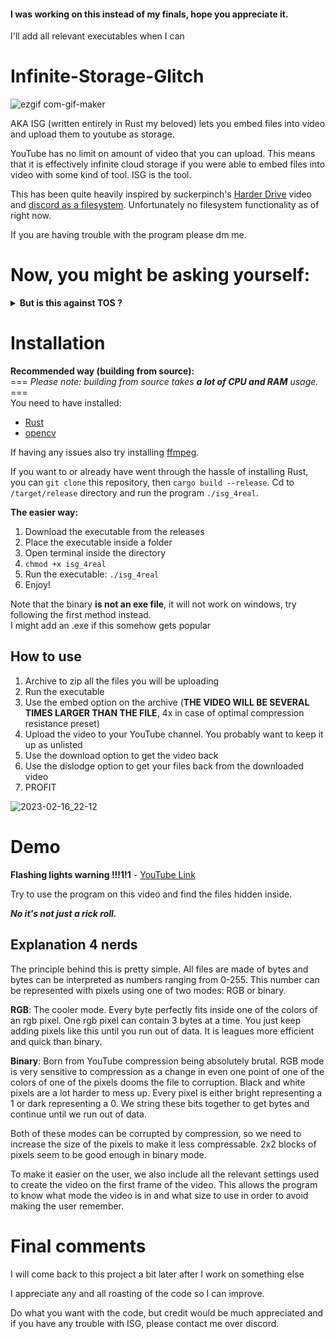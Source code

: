 #### I was working on this instead of my finals, hope you appreciate it.

I'll add all relevant executables when I can

# Infinite-Storage-Glitch

![ezgif com-gif-maker](https://user-images.githubusercontent.com/96934612/219563410-7728447d-5482-41ae-a3ff-cf8446e16ab7.gif)

AKA ISG (written entirely in Rust my beloved) lets you embed files into video and upload them to youtube as storage.

YouTube has no limit on amount of video that you can upload. This means that it is effectively infinite cloud storage if you were able to embed files into video with some kind of tool. ISG is the tool.

This has been quite heavily inspired by suckerpinch's [Harder Drive](https://www.youtube.com/watch?v=JcJSW7Rprio) video and [discord as a filesystem](https://github.com/pixelomer/discord-fs). Unfortunately no filesystem functionality as of right now.

If you are having trouble with the program please dm me.

# Now, you might be asking yourself:

<details>
<summary><b>But is this against TOS ?</b></summary>
<b>Answer is:</b> maybe?

I doubt there's a part of the TOS that says you can't upload videos that contain files, but regardless, YouTube's policies prohibit spam. I don't advise using this tool for anything serious/large. YouTube might understandably get mad, even though the videos might be private.
</details>

# Installation
**Recommended way (building from source):**\
=== *Please note: building from source takes **a lot of CPU and RAM** usage.* ===\
You need to have installed:
- [Rust](https://www.rust-lang.org/tools/install) 
- [opencv](https://github.com/twistedfall/opencv-rust)

If having any issues also try installing [ffmpeg](https://ffmpeg.org/).

If you want to or already have went through the hassle of installing Rust, you can ```git clone``` this repository, then ```cargo build --release```.
Cd to `/target/release` directory and run the program `./isg_4real`.

<b>The easier way:</b>
1. Download the executable from the releases 
2. Place the executable inside a folder
3. Open terminal inside the directory
4. `chmod +x isg_4real`
5. Run the executable: `./isg_4real`
6. Enjoy!

Note that the binary **is not an exe file**, it will not work on windows, try following the first method instead.\
I might add an .exe if this somehow gets popular

How to use
-------------
1. Archive to zip all the files you will be uploading
2. Run the executable
3. Use the embed option on the archive (**THE VIDEO WILL BE SEVERAL TIMES LARGER THAN THE FILE**, 4x in case of optimal compression resistance preset)
4. Upload the video to your YouTube channel. You probably want to keep it up as unlisted
5. Use the download option to get the video back
6. Use the dislodge option to get your files back from the downloaded video
7. PROFIT

![2023-02-16_22-12](https://user-images.githubusercontent.com/96934612/219563769-c05370e9-3f40-406a-85b8-eca14a118be8.png)


# Demo
**Flashing lights warning !!!1!1** - [YouTube Link](https://www.youtube.com/watch?v=8I4fd_Sap-g)

Try to use the program on this video and find the files hidden inside.

***No it's not just a rick roll.***

Explanation 4 nerds
-------------
The principle behind this is pretty simple. All files are made of bytes and bytes can be interpreted as numbers ranging from 0-255. This number can be represented with pixels using one of two modes: RGB or binary.

**RGB**:
The cooler mode. Every byte perfectly fits inside one of the colors of an rgb pixel. One rgb pixel can contain 3 bytes at a time. You just keep adding pixels like this until you run out of data. It is leagues more efficient and quick than binary.

**Binary**:
Born from YouTube compression being absolutely brutal. RGB mode is very sensitive to compression as a change in even one point of one of the colors of one of the pixels dooms the file to corruption. Black and white pixels are a lot harder to mess up. Every pixel is either bright representing a 1 or dark representing a 0. We string these bits together to get bytes and continue until we run out of data. 

Both of these modes can be corrupted by compression, so we need to increase the size of the pixels to make it less compressable. 2x2 blocks of pixels seem to be good enough in binary mode.

To make it easier on the user, we also include all the relevant settings used to create the video on the first frame of the video. This allows the program to know what mode the video is in and what size to use in order to avoid making the user remember.

# Final comments
I will come back to this project a bit later after I work on something else

I appreciate any and all roasting of the code so I can improve.

Do what you want with the code, but credit would be much appreciated and if you have any trouble with ISG, please contact me over discord.
